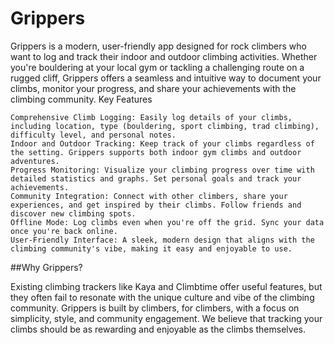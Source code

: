 # Grippers

Grippers is a modern, user-friendly app designed for rock climbers who want to log and track their indoor and outdoor climbing activities. Whether you're bouldering at your local gym or tackling a challenging route on a rugged cliff, Grippers offers a seamless and intuitive way to document your climbs, monitor your progress, and share your achievements with the climbing community.
Key Features

    Comprehensive Climb Logging: Easily log details of your climbs, including location, type (bouldering, sport climbing, trad climbing), difficulty level, and personal notes.
    Indoor and Outdoor Tracking: Keep track of your climbs regardless of the setting. Grippers supports both indoor gym climbs and outdoor adventures.
    Progress Monitoring: Visualize your climbing progress over time with detailed statistics and graphs. Set personal goals and track your achievements.
    Community Integration: Connect with other climbers, share your experiences, and get inspired by their climbs. Follow friends and discover new climbing spots.
    Offline Mode: Log climbs even when you're off the grid. Sync your data once you're back online.
    User-Friendly Interface: A sleek, modern design that aligns with the climbing community's vibe, making it easy and enjoyable to use.

##Why Grippers?

Existing climbing trackers like Kaya and Climbtime offer useful features, but they often fail to resonate with the unique culture and vibe of the climbing community. Grippers is built by climbers, for climbers, with a focus on simplicity, style, and community engagement. We believe that tracking your climbs should be as rewarding and enjoyable as the climbs themselves.
